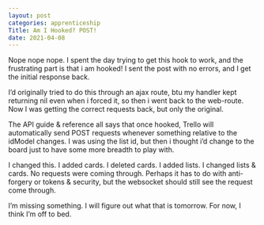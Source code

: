 ```yaml
---
layout: post 
categories: apprenticeship
Title: Am I Hooked? POST!
date: 2021-04-08
---
```


Nope nope nope.  I spent the day trying to get this hook to work, and the frustrating part is that i am hooked!  I sent the post with no errors, and I get the initial response back.  

I’d originally tried to do this through an ajax route, btu my handler kept returning nil even when i forced it, so then i went back to the web-route.  Now I was getting the correct requests back, but only the original.  

The API guide & reference all says that once hooked, Trello will automatically send POST requests whenever something relative to the idModel changes.  I was using the list id, but then i thought i’d change to the board just to have some more breadth to play with. 

I changed this.  I added cards.  I deleted cards.  I added lists.  I changed lists & cards.  No requests were coming through.  Perhaps it has to do with anti-forgery or tokens & security, but the websocket should still see the request come through.  

I’m missing something.  I will figure out what that is tomorrow.  For now, I think I’m off to bed.
